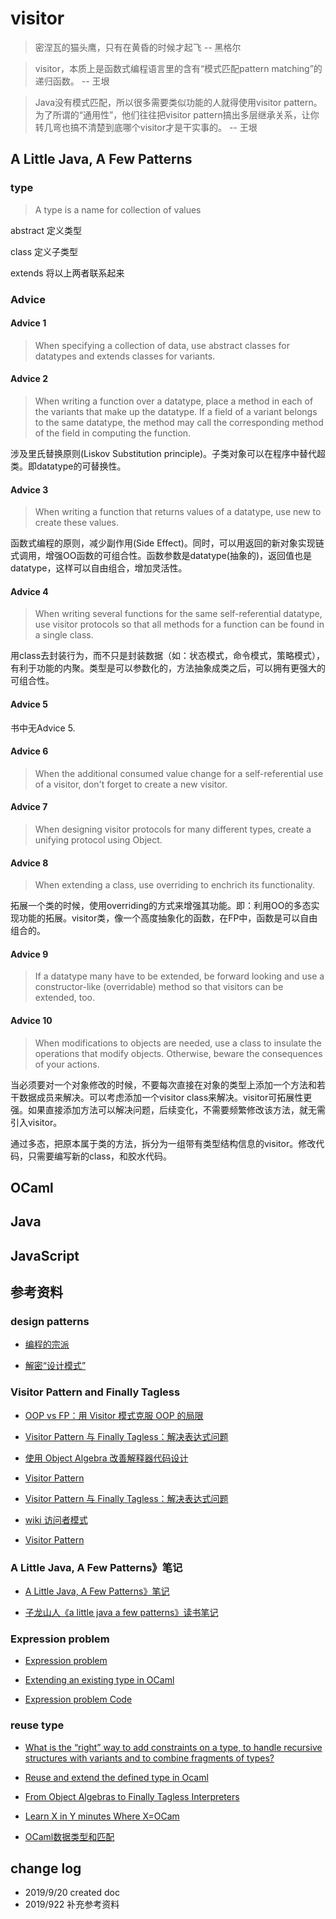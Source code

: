 # visitor

> 密涅瓦的猫头鹰，只有在黄昏的时候才起飞
-- 黑格尔

> visitor，本质上是函数式编程语言里的含有“模式匹配pattern matching”的递归函数。
-- 王垠

> Java没有模式匹配，所以很多需要类似功能的人就得使用visitor pattern。为了所谓的“通用性”，他们往往把visitor pattern搞出多层继承关系，让你转几弯也搞不清楚到底哪个visitor才是干实事的。
-- 王垠

## A Little Java, A Few Patterns

### type

> A type is a name for collection of values

abstract 定义类型

class 定义子类型

extends 将以上两者联系起来

### Advice

#### Advice 1

> When specifying a collection of data, use abstract classes for datatypes and extends classes for variants.

#### Advice 2

> When writing a function over a datatype, place a method in each of the variants that make up the datatype. If a field of a variant belongs to the same datatype, the method may call the corresponding method of the field in computing the function.

涉及里氏替换原则(Liskov Substitution principle)。子类对象可以在程序中替代超类。即datatype的可替换性。

#### Advice 3

> When writing a function that returns values of a datatype, use new to create these values.

函数式编程的原则，减少副作用(Side Effect)。同时，可以用返回的新对象实现链式调用，增强OO函数的可组合性。函数参数是datatype(抽象的)，返回值也是datatype，这样可以自由组合，增加灵活性。

#### Advice 4

> When writing several functions for the same self-referential datatype, use visitor protocols so that all methods for a function can be found in a single class.

用class去封装行为，而不只是封装数据（如：状态模式，命令模式，策略模式），有利于功能的内聚。类型是可以参数化的，方法抽象成类之后，可以拥有更强大的可组合性。

#### Advice 5

书中无Advice 5.

#### Advice 6

> When the additional consumed value change for a self-referential use of a visitor, don't forget to create a new visitor.

#### Advice 7

> When designing visitor protocols for many different types, create a unifying protocol using Object.

#### Advice 8

> When extending a class, use overriding to enchrich its functionality.

拓展一个类的时候，使用overriding的方式来增强其功能。即：利用OO的多态实现功能的拓展。visitor类，像一个高度抽象化的函数，在FP中，函数是可以自由组合的。

#### Advice 9

> If a datatype many have to be extended, be forward looking and use a constructor-like (overridable) method so that visitors can be extended, too.

#### Advice 10

> When modifications to objects are needed, use a class to insulate the operations that modify objects. Otherwise, beware the consequences of your actions.

当必须要对一个对象修改的时候，不要每次直接在对象的类型上添加一个方法和若干数据成员来解决。可以考虑添加一个visitor class来解决。visitor可拓展性更强。如果直接添加方法可以解决问题，后续变化，不需要频繁修改该方法，就无需引入visitor。

通过多态，把原本属于类的方法，拆分为一组带有类型结构信息的visitor。修改代码，只需要编写新的class，和胶水代码。

## OCaml

## Java

## JavaScript


## 参考资料

### design patterns

- [编程的宗派](https://www.yinwang.org/blog-cn/2015/04/03/paradigms)

- [解密“设计模式”](https://www.yinwang.org/blog-cn/2013/03/07/design-patterns)

### Visitor Pattern and Finally Tagless

- [OOP vs FP：用 Visitor 模式克服 OOP 的局限](http://mxm.ink/post/2018-07-31-oop-vs-fp/)

- [Visitor Pattern 与 Finally Tagless：解决表达式问题](https://ice1000.org/2019/01/01/FinallyTaglessVisitorPattern/)

- [使用 Object Algebra 改善解释器代码设计](https://zjuwyd.com/2018/10/03/ObjectAlgebra/)

- [Visitor Pattern](https://zhuanlan.zhihu.com/p/35987864)

- [Visitor Pattern 与 Finally Tagless：解决表达式问题](https://ice1000.org/2019/01/01/FinallyTaglessVisitorPattern/)

- [wiki 访问者模式](https://zh.wikipedia.org/wiki/%E8%AE%BF%E9%97%AE%E8%80%85%E6%A8%A1%E5%BC%8F)

- [Visitor Pattern](https://zhuanlan.zhihu.com/p/35987864)

### A Little Java, A Few Patterns》笔记

- [A Little Java, A Few Patterns》笔记](https://a-little-java-a-few-patterns.readthedocs.io/zh_CN/latest/foreword.html)

- [子龙山人《a little java a few patterns》读书笔记](https://zilongshanren.com/post/a-little-java-a-few-patterns-book-review/)



### Expression problem

- [Expression problem](https://en.wikipedia.org/wiki/Expression_problem)

- [Extending an existing type in OCaml](https://stackoverflow.com/questions/1746743/extending-an-existing-type-in-ocaml)

- [Expression problem Code](http://caml.inria.fr/cgi-bin/viewvc.cgi/ocaml/trunk/testlabl/mixin.ml?diff_format=c&view=markup&pathrev=10238)

### reuse type

- [What is the “right” way to add constraints on a type, to handle recursive structures with variants and to combine fragments of types?](https://discuss.ocaml.org/t/what-is-the-right-way-to-add-constraints-on-a-type-to-handle-recursive-structures-with-variants-and-to-combine-fragments-of-types/2810/2)

- [Reuse and extend the defined type in Ocaml](https://stackoverflow.com/questions/6881652/reuse-and-extend-the-defined-type-in-ocaml)

- [From Object Algebras to Finally Tagless Interpreters](https://oleksandrmanzyuk.wordpress.com/2014/06/18/from-object-algebras-to-finally-tagless-interpreters-2/?nally-tagless-interpreters-2%2F)

- [Learn X in Y minutes Where X=OCam](https://learnxinyminutes.com/docs/ocaml/)

- [OCaml数据类型和匹配](https://ocaml.org/learn/tutorials/data_types_and_matching.zh.html)

## change log

- 2019/9/20 created doc
- 2019/922 补充参考资料
